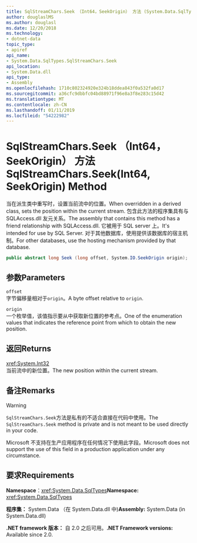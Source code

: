```yaml
---
title: SqlStreamChars.Seek （Int64，SeekOrigin） 方法 (System.Data.SqlTypes)
author: douglaslMS
ms.author: douglasl
ms.date: 12/20/2018
ms.technology:
- dotnet-data
topic_type:
- apiref
api_name:
- System.Data.SqlTypes.SqlStreamChars.Seek
api_location:
- System.Data.dll
api_type:
- Assembly
ms.openlocfilehash: 1710c802324920e324b18ddea843f0a532fa0d17
ms.sourcegitcommit: a36cfc9dbbfc04bd88971f96e8a3f8e283c15d42
ms.translationtype: MT
ms.contentlocale: zh-CN
ms.lasthandoff: 01/11/2019
ms.locfileid: "54222982"
---
```

# <a name="sqlstreamcharsseekint64-seekorigin-method"></a><span data-ttu-id="d10aa-102">SqlStreamChars.Seek （Int64，SeekOrigin） 方法</span><span class="sxs-lookup"><span data-stu-id="d10aa-102">SqlStreamChars.Seek(Int64, SeekOrigin) Method</span></span>

<span data-ttu-id="d10aa-103">当在派生类中重写时，设置当前流中的位置。</span><span class="sxs-lookup"><span data-stu-id="d10aa-103">When overridden in a derived class, sets the position within the current stream.</span></span> <span data-ttu-id="d10aa-104">包含此方法的程序集具有与 SQLAccess.dll 友元关系。</span><span class="sxs-lookup"><span data-stu-id="d10aa-104">The assembly that contains this method has a friend relationship with SQLAccess.dll.</span></span> <span data-ttu-id="d10aa-105">它被用于 SQL server 上。</span><span class="sxs-lookup"><span data-stu-id="d10aa-105">It's intended for use by SQL Server.</span></span> <span data-ttu-id="d10aa-106">对于其他数据库，使用提供该数据库的宿主机制。</span><span class="sxs-lookup"><span data-stu-id="d10aa-106">For other databases, use the hosting mechanism provided by that database.</span></span>

```csharp
public abstract long Seek (long offset, System.IO.SeekOrigin origin);
```

## <a name="parameters"></a><span data-ttu-id="d10aa-107">参数</span><span class="sxs-lookup"><span data-stu-id="d10aa-107">Parameters</span></span>

`offset`\
<span data-ttu-id="d10aa-108">字节偏移量相对于`origin`。</span><span class="sxs-lookup"><span data-stu-id="d10aa-108">A byte offset relative to `origin`.</span></span>

`origin`\
<span data-ttu-id="d10aa-109">一个枚举值，该值指示要从中获取新位置的参考点。</span><span class="sxs-lookup"><span data-stu-id="d10aa-109">One of the enumeration values that indicates the reference point from which to obtain the new position.</span></span>

## <a name="returns"></a><span data-ttu-id="d10aa-110">返回</span><span class="sxs-lookup"><span data-stu-id="d10aa-110">Returns</span></span>

<xref:System.Int32>\
<span data-ttu-id="d10aa-111">当前流中的新位置。</span><span class="sxs-lookup"><span data-stu-id="d10aa-111">The new position within the current stream.</span></span>

## <a name="remarks"></a><span data-ttu-id="d10aa-112">备注</span><span class="sxs-lookup"><span data-stu-id="d10aa-112">Remarks</span></span>

> [!WARNING]
> <span data-ttu-id="d10aa-113">`SqlStreamChars.Seek`方法是私有的不适合直接在代码中使用。</span><span class="sxs-lookup"><span data-stu-id="d10aa-113">The `SqlStreamChars.Seek` method is private and is not meant to be used directly in your code.</span></span>
>
> <span data-ttu-id="d10aa-114">Microsoft 不支持在生产应用程序在任何情况下使用此字段。</span><span class="sxs-lookup"><span data-stu-id="d10aa-114">Microsoft does not support the use of this field in a production application under any circumstance.</span></span>

## <a name="requirements"></a><span data-ttu-id="d10aa-115">要求</span><span class="sxs-lookup"><span data-stu-id="d10aa-115">Requirements</span></span>

<span data-ttu-id="d10aa-116">**Namespace**：<xref:System.Data.SqlTypes></span><span class="sxs-lookup"><span data-stu-id="d10aa-116">**Namespace:** <xref:System.Data.SqlTypes></span></span>

<span data-ttu-id="d10aa-117">**程序集：** System.Data （在 System.Data.dll 中)</span><span class="sxs-lookup"><span data-stu-id="d10aa-117">**Assembly:** System.Data (in System.Data.dll)</span></span>

<span data-ttu-id="d10aa-118">**.NET framework 版本：** 自 2.0 之后可用。</span><span class="sxs-lookup"><span data-stu-id="d10aa-118">**.NET Framework versions:** Available since 2.0.</span></span>